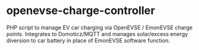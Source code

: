 # openevse-charge-controller
PHP script to manage EV car charging via OpenEVSE / EmonEVSE charge points. Integrates to Domoticz/MQTT and manages solar/excess energy diversion to car battery in place of EmonEVSE software function.
